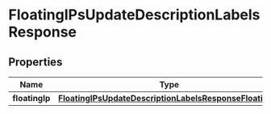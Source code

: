 

# FloatingIPsUpdateDescriptionLabelsResponse


## Properties

| Name | Type | Description | Notes |
|------------ | ------------- | ------------- | -------------|
|**floatingIp** | [**FloatingIPsUpdateDescriptionLabelsResponseFloatingIp**](FloatingIPsUpdateDescriptionLabelsResponseFloatingIp.md) |  |  |




